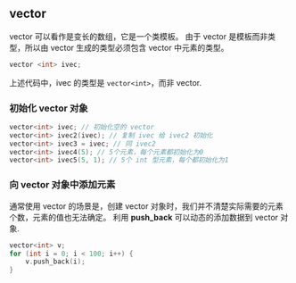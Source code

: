 ## vector

vector 可以看作是变长的数组，它是一个类模板。
由于 vector 是模板而非类型，所以由 vector 生成的类型必须包含 vector 中元素的类型。

```c++
vector <int> ivec;
```

上述代码中，ivec 的类型是 `vector<int>`，而非 vector.

### 初始化 vector 对象

```c++
vector<int> ivec; // 初始化空的 vector
vector<int> ivec2(ivec); // 复制 ivec 给 ivec2 初始化
vector<int> ivec3 = ivec; // 同 ivec2
vector<int> ivec4(5); // 5个元素，每个元素都初始化为0
vector<int> ivec5(5, 1); // 5个 int 型元素，每个都初始化为1
```

### 向 vector 对象中添加元素

通常使用 vector 的场景是，创建 vector 对象时，我们并不清楚实际需要的元素个数，元素的值也无法确定。
利用 **push_back** 可以动态的添加数据到 vector 对象.

```c++
vector<int> v;
for (int i = 0; i < 100; i++) {
    v.push_back(i);
}
```